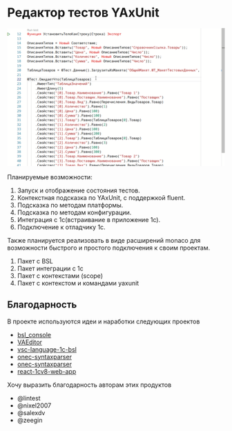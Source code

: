 # Редактор тестов YAxUnit

![Screen](/docs/images/screencast.gif)

Планируемые возможности:

1. Запуск и отображение состояния тестов.
2. Контекстная подсказка по YAxUnit, с поддержкой fluent.
3. Подсказка по методам платформы.
4. Подсказка по методам конфигурации.
5. Интеграция с 1с(встраивание в приложение 1с).
6. Подключение к отладчику 1с.

Также планируется реализовать в виде расширений monaco для возможности быстрого и простого подключения к своим проектам.

1. Пакет с BSL
2. Пакет интеграции с 1c
3. Пакет с контекстами (scope)
4. Пакет с контекстом и командами yaxunit

## Благодарность

В проекте используются идеи и наработки следующих проектов

* [bsl_console](https://github.com/salexdv/bsl_console)
* [VAEditor](https://github.com/Pr-Mex/VAEditor)
* [vsc-language-1c-bsl](https://github.com/1c-syntax/vsc-language-1c-bsl)
* [onec-syntaxparser](https://github.com/xDrivenDevelopment/onec-syntaxparser)
* [onec-syntaxparser](https://github.com/xDrivenDevelopment/onec-syntaxparser)
* [react-1cv8-web-app](https://github.com/IngvarConsulting/react-1cv8-web-app)

Хочу выразить благодарность авторам этих продуктов

* @lintest
* @nixel2007
* @salexdv
* @zeegin